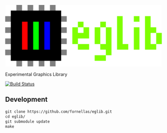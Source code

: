 ![eglib](./assets/logo.png)

Experimental Graphics Library

[![Build Status](https://travis-ci.org/fornellas/eglib.svg?branch=master)](https://travis-ci.org/github/fornellas/eglib)

## Development

```
git clone https://github.com/fornellas/eglib.git
cd eglib/
git submodule update
make
```